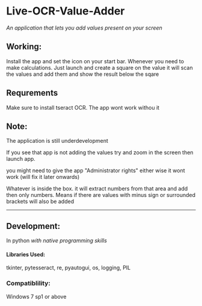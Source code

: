 # Live-OCR-Value-Adder
 
 _An application that lets you add values present on your screen_
 

## Working:


Install the app and set the icon on your start bar. Whenever you need to make calculations. Just launch and create a square on the value it will scan the values and add them and show the result below the sqare

## Requrements

Make sure to install tseract OCR. The app wont work withou it


## Note:

The application is still underdevelopment

If you see that app is not adding the values try and zoom in the screen then launch app.

you might need to give the app "Administrator rights" either wise it wont work (will fix it later onwards)

Whatever is inside the box. it will extract numbers from that area and add then only numbers. Means if there are values with minus sign or surrounded brackets will also be added

______________________________________________________________________________________________________________
## Development:
In python _with native programming skills_

#### Libraries Used:

tkinter, pytesseract, re, pyautogui, os, logging, PIL

### Compatiblility:
Windows 7 sp1 or above
